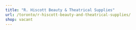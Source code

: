 ```yaml
---
title: "R. Hiscott Beauty & Theatrical Supplies"
url: /toronto/r-hiscott-beauty-and-theatrical-supplies/
shop: vacant
---
```

